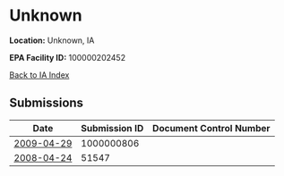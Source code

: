 # Unknown

**Location:** Unknown, IA

**EPA Facility ID:** 100000202452

[Back to IA Index](../../index.md)

## Submissions

| Date | Submission ID | Document Control Number |
|------|--------------|-------------------------|
| [2009-04-29](submissions/1000000806.md) | 1000000806 |  |
| [2008-04-24](submissions/51547.md) | 51547 |  |
